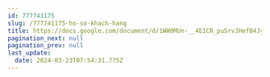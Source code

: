 ```yaml
---
id: 777741175
slug: /777741175-ho-so-khach-hang
title: https://docs.google.com/document/d/1WW0MUn-__4E1CR_puSrvJHefB4JyHjJBxkDXioeAgNo
pagination_next: null
pagination_prev: null
last_update:
  date: 2024-03-23T07:54:31.775Z
---
```


